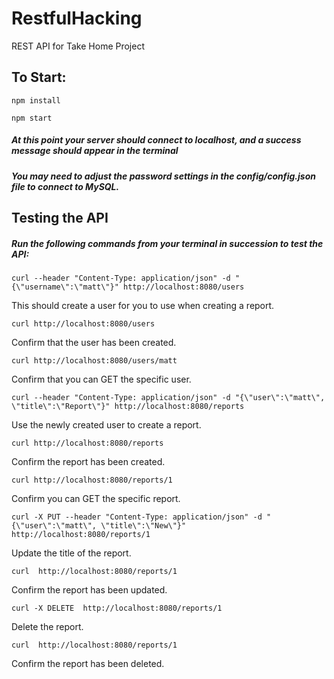 # RestfulHacking
REST API for Take Home Project

## To Start:
`npm install`

`npm start`

##### At this point your server should connect to localhost, and a success message should appear in the terminal

##### You may need to adjust the password settings in the config/config.json file to connect to MySQL.

## Testing the API
##### Run the following commands from your terminal in succession to test the API:
`curl --header "Content-Type: application/json" -d "{\"username\":\"matt\"}" http://localhost:8080/users`

This should create a user for you to use when creating a report.

`curl http://localhost:8080/users`

Confirm that the user has been created.

`curl http://localhost:8080/users/matt`

Confirm that you can GET the specific user.

`curl --header "Content-Type: application/json" -d "{\"user\":\"matt\", \"title\":\"Report\"}" http://localhost:8080/reports`

Use the newly created user to create a report.

`curl http://localhost:8080/reports`

Confirm the report has been created.

`curl http://localhost:8080/reports/1`

Confirm you can GET the specific report.

`curl -X PUT --header "Content-Type: application/json" -d "{\"user\":\"matt\", \"title\":\"New\"}" http://localhost:8080/reports/1`

Update the title of the report.

`curl  http://localhost:8080/reports/1`

Confirm the report has been updated.

`curl -X DELETE  http://localhost:8080/reports/1`

Delete the report.

`curl  http://localhost:8080/reports/1`

Confirm the report has been deleted.
